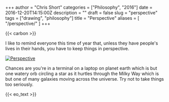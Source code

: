 +++
author = "Chris Short"
categories = ["Philosophy", "2016"]
date = 2016-12-20T14:15:00Z
description = ""
draft = false
slug = "perspective"
tags = ["drawing", "philosophy"]
title = "Perspective"
aliases = [
    "/perspective/"
]
+++

{{< carbon >}}

I like to remind everyone this time of year that, unless they have people's lives in their hands, you have to keep things in perspective.

[![Perspective](/drawings/perspective.png)](/drawings/perspective.png)

Chances are you're in a terminal on a laptop on planet earth which is but one watery orb circling a star as it hurtles through the Milky Way which is but one of many galaxies moving across the universe. Try not to take things too seriously.

{{< eo_text >}}
